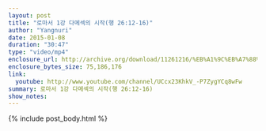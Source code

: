 ```yaml
---
layout: post
title: "로마서 1강 다메섹의 시작(행 26:12-16)"
author: "Yangnuri"
date: 2015-01-08
duration: "30:47"
type: "video/mp4"
enclosure_url: http://archive.org/download/11261216/%EB%A1%9C%EB%A7%88%EC%84%9C%201%EA%B0%95%20%EB%8B%A4%EB%A9%94%EC%84%B9%EC%9D%98%20%EC%8B%9C%EC%9E%91%20%28%ED%96%8926%3B12-16%29.mp4
enclosure_bytes_size: 75,186,176
link:
  youtube: http://www.youtube.com/channel/UCcx23KhkV_-P7ZygYCq8wFw
summary: 로마서 1강 다메섹의 시작(행 26:12-16)
show_notes:
---
```


{% include post_body.html %}
